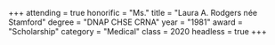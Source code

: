 +++
attending = true
honorific = "Ms."
title     = "Laura A. Rodgers née Stamford"
degree    = "DNAP CHSE CRNA"
year      = "1981"
award     = "Scholarship"
category  = "Medical"
class     = 2020
headless  = true
+++
